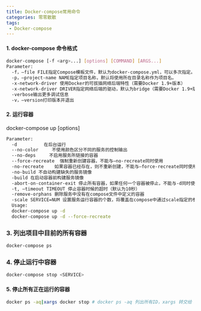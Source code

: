 ```yaml
---
title: Docker-compose常用命令
categories: 零零散散
tags:
 - Docker-compose
---
```


#### 1. docker-compose 命令格式

```bash
docker-compose [-f <arg>...] [options] [COMMAND] [ARGS...]
Parameter:
  -f，–file FILE指定Compose模板文件，默认为docker-compose.yml，可以多次指定。 
  -p，–project-name NAME指定项目名称，默认将使用所在目录名称作为项目名。 
  -x-network-driver 使用Docker的可拔插网络后端特性（需要Docker 1.9+版本） 
  -x-network-driver DRIVER指定网络后端的驱动，默认为bridge（需要Docker 1.9+版本） 
  -verbose输出更多调试信息 
  -v，–version打印版本并退出
```

#### 2. 运行容器

docker-compose up [options]

```bash
Parameter:
  -d          在后台运行
  --no-color     不使用颜色区分不同的服务的控制输出
  --no-deps     不启用服务所链接的容器
  --force-recreate  强制重新创建容器，不能与–no-recreate同时使用
  -no-recreate    如果容器已经存在，则不重新创建，不能与–force-recreate同时使用
  -no-build 不自动构建缺失的服务镜像
  -build 在启动容器前构建服务镜像
  -abort-on-container-exit 停止所有容器，如果任何一个容器被停止，不能与-d同时使用
  -t, –timeout TIMEOUT 停止容器时候的超时（默认为10秒）
  -remove-orphans 删除服务中没有在compose文件中定义的容器
  -scale SERVICE=NUM 设置服务运行容器的个数，将覆盖在compose中通过scale指定的参数
  Usage:
  docker-compose up -d
  docker-compose up -d --force-recreate
```

### 3. 列出项目中目前的所有容器

```bash
docker-compose ps
```

### 4. 停止运行中容器

```bash
docker-compose stop <SERVICE>
```

#### 5. 停止所有正在运行的容器

```bash
docker ps -aq|xargs docker stop	# docker ps -aq 列出所有ID，xargs 转交给 docker stop 停止所有容器
```

